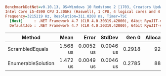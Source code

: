 ``` ini

BenchmarkDotNet=v0.10.13, OS=Windows 10 Redstone 2 [1703, Creators Update] (10.0.15063.1088)
Intel Core i5-4590 CPU 3.30GHz (Haswell), 1 CPU, 4 logical cores and 4 physical cores
Frequency=3215219 Hz, Resolution=311.0208 ns, Timer=TSC
  [Host]     : .NET Framework 4.7 (CLR 4.0.30319.42000), 64bit RyuJIT-v4.7.2650.0
  DefaultJob : .NET Framework 4.7 (CLR 4.0.30319.42000), 64bit RyuJIT-v4.7.2650.0


```
|             Method |     Mean |     Error |    StdDev |  Gen 0 | Allocated |
|------------------- |---------:|----------:|----------:|-------:|----------:|
|    ScrambledEquals | 1.568 us | 0.0052 us | 0.0046 us | 0.2918 |     920 B |
| EnumerableSolution | 1.472 us | 0.0049 us | 0.0046 us | 0.2785 |     880 B |
